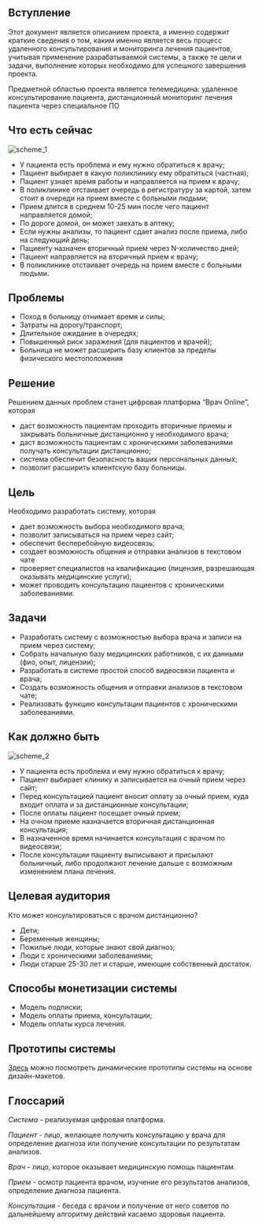 ## **Вступление**
Этот документ является описанием проекта, а именно содержит краткие сведения о том, каким именно является весь процесс удаленного консультирования и мониторинга лечения пациентов, учитывая применение разрабатываемой системы, а также те цели и задачи, выполнение которых необходимо для успешного завершения проекта.

Предметной областью проекта является телемедицина: удаленное консультирование пациента, дистанционный мониторинг лечения пациента через специальное ПО

## **Что есть сейчас**
![scheme_1](https://schstp.github.io/OnlineDoctor/passport/before.png "Что есть сейчас...")
+ У пациента есть проблема и ему нужно обратиться к врачу;
+ Пациент выбирает в какую поликлинику ему обратиться (частная);
+ Пациент узнает время работы и направляется на прием к врачу;
+ В поликлинике отстаивает очередь в регистратуру за картой, затем стоит в очереди на прием вместе с больными людьми;
+ Прием длится в среднем 10-25 мин после чего пациент направляется домой;
+ По дороге домой, он может заехать в аптеку;
+ Если нужны анализы, то пациент сдает анализ после приема, либо на следующий день;
+ Пациенту назначен вторичный прием через N-количество дней;
+ Пациент направляется на вторичный прием к врачу;
+ В поликлинике отстаивает очередь на прием вместе с больными людьми.

## **Проблемы**
+ Поход в больницу отнимает время и силы;
+ Затраты на дорогу/транспорт;
+ Длительное ожидание в очередях;
+ Повышенный риск заражения (для пациентов и врачей);
+ Больница не может расширить базу клиентов за пределы физического местоположения

## **Решение**
Решением данных проблем станет цифровая платформа “Врач Online”, которая 
+ даст возможность пациентам проходить вторичные приемы и закрывать больничные дистанционно у необходимого врача;
+ даст возможность пациентам с хроническими заболеваниями получать консультации дистанционно;
+ система обеспечит безопасность ваших персональных данных;
+ позволит расширить клиентскую базу больницы.

## **Цель**
Необходимо разработать систему, которая
+ дает возможность выбора необходимого врача;
+ позволит записываться на прием через сайт;
+ обеспечит бесперебойную видеосвязь;
+ создает возможность общения и отправки анализов в текстовом чате
+ проверяет специалистов на квалификацию (лицензия, разрешающая оказывать медицинские услуги);
+ может проводить консультацию пациентов с хроническими заболеваниями.

## **Задачи**
+ Разработать систему с возможностью выбора врача и записи на прием через систему;
+ Собрать начальную базу медицинских работников, с их данными (фио, опыт, лицензии);
+ Разработать в системе простой способ видеосвязи пациента и врача;
+ Создать возможность общения и отправки анализов в текстовом чате;
+ Реализовать функцию консультации пациентов с хроническими заболеваниями.

## **Как должно быть**
![scheme_2](https://schstp.github.io/OnlineDoctor/passport/after.png "Как должно быть...")
+ У пациента есть проблема и ему нужно обратиться к врачу;
+ Пациент выбирает клинику и записывается на очный прием через сайт;
+ Перед консультацией пациент вносит оплату за очный прием, куда входит оплата и за дистанционные консультации;
+ После оплаты пациент посещает очный прием;
+ На очном приеме назначается вторичная дистанционная консультация; 
+ В назначенное время начинается консультация с врачом по видеосвязи;
+ После консультации пациенту выписывают и присылают больничный, либо продолжают лечение дальше с возможным изменением плана лечения.

## **Целевая аудитория**
Кто может консультироваться с врачом дистанционно?
+ Дети;
+ Беременные женщины;
+ Пожилые люди, которые знают свой диагноз;
+ Люди с хроническими заболеваниями;
+ Люди старше 25-30 лет и старше, имеющие собственный достаток.

## **Способы монетизации системы**
+ Модель подписки; 
+ Модель оплаты приема, консультации;
+ Модель оплаты курса лечения.

## **Прототипы системы**
[Здесь](https://www.figma.com/proto/Zc738CycopXyee7FT01fNL/%D0%92%D1%80%D0%B0%D1%87-%D0%BF%D0%BE-%D1%81%D0%BA%D0%B0%D0%B9%D0%BF%D1%83?node-id=20%3A2&scaling=scale-down-width) можно посмотреть динамические прототипы системы на основе дизайн-макетов. 

## **Глоссарий**
*Система* - реализуемая цифровая платформа.

*Пациент* - лицо, желающее получить консультацию у врача для определение диагноза или получение консультации по результатам анализов.

*Врач* - лицо, которое оказывает медицинскую помощь пациентам.

*Прием* - осмотр пациента врачом, изучение его результатов анализов, определение диагноза пациента.

*Консультация* - беседа с врачом и получение от него советов по дальнейшему алгоритму действий касаемо здоровья пациента.
